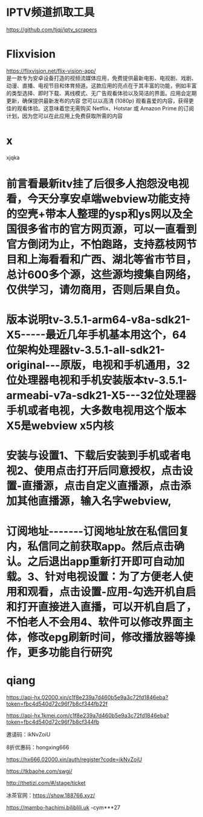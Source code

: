 # IPTV频道抓取工具

https://github.com/tjqj/iptv_scrapers

# Flixvision 
https://flixvision.net/flix-vision-app/  
是一款专为安卓设备打造的视频流媒体应用，免费提供最新电影、电视剧、戏剧、动漫、直播、电视节目和体育频道。这款应用的亮点在于其丰富的功能，例如丰富的类型选择、即时下载、离线模式、无广告观看体验以及简洁的界面。应用会定期更新，确保提供最新发布的内容
您可以以高清 (1080p) 观看喜爱的内容，获得更佳的观看体验。这意味着您无需购买 Netflix、Hotstar 或 Amazon Prime 的订阅计划，因为您可以在此应用上免费获取所需的内容



# x
xjqka


# 前言看最新itv挂了后很多人抱怨没电视看，今天分享安卓端webview功能支持的空壳+带本人整理的ysp和ys网以及全国很多省市的官方网页源，可以一直看到官方倒闭为止，不怕跑路，支持荔枝网节目和上海看看和广西、湖北等省市节目，总计600多个源，这些源均搜集自网络，仅供学习，请勿商用，否则后果自负。

# 版本说明tv-3.5.1-arm64-v8a-sdk21-X5-----最近几年手机基本用这个，64位架构处理器tv-3.5.1-all-sdk21-original---原版，电视和手机通用，32位处理器电视和手机安装版本tv-3.5.1-armeabi-v7a-sdk21-X5---32位处理器手机或者电视，大多数电视用这个版本X5是webview x5内核

# 安装与设置1、下载后安装到手机或者电视2、使用点击打开后同意授权，点击设置-直播源，点击自定义直播源，点击添加其他直播源，输入名字webview,

# 订阅地址-------订阅地址放在私信回复内，私信同之前获取app。然后点击确认。之后退出app重新打开即可自动加载。3、针对电视设置：为了方便老人使用和观看，点击设置-应用-勾选开机自启和打开直接进入直播，可以开机自启了，不怕老人不会用4、软件可以修改界面主体，修改epg刷新时间，修改播放器等操作，更多功能自行研究


# qiang


https://api-hx.02000.xin/c1f8e239a7d460b5e9a3c72fd1846eba?token=fbc4d540d72c96f7b8cf344fb22f

https://api-hx.1kmei.com/c1f8e239a7d460b5e9a3c72fd1846eba?token=fbc4d540d72c96f7b8cf344fb


邀请码：ikNvZoiU

8折优惠码：hongxing666

https://hx666.02000.xin/auth/register?code=ikNvZoiU

https://tkbaohe.com/swgj/ 

http://thetizi.com/#/stage/ticket

冰茶官网：https://show.188766.xyz/

https://mambo-hachimi.biliblili.uk -cym***27

